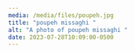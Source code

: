 ```yaml
---
media: /media/files/poupeh.jpg
title: "poupeh missaghi "
alt: "A photo of poupeh missaghi "
date: 2023-07-28T10:09:00-0500
---
```

